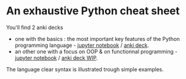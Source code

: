 # An exhaustive Python cheat sheet

You'll find 2 anki decks

- one with the basics : the most important key features of the Python programming language - [jupyter notebook](https://github.com/obrunet/Anki_decks_-_memory_cards/blob/master/01.My_own_decks/Programming_languages/Python/python_cheat_sheet_reworked.ipynb) /  [anki deck](https://github.com/obrunet/Anki_decks_-_memory_cards/blob/master/01.My_own_decks/Programming_languages/Python/Python%203%20Cheat%20Sheet%201-2.apkg).
- an other one with a focus on OOP & on functionnal programming - [jupyter notebook](https://github.com/obrunet/Anki_decks_-_memory_cards/blob/master/01.My_own_decks/Programming_languages/Python/cheat_sheet_2_2021-09-08.ipynb) /  [anki deck WIP]().


The language clear syntax is illustrated trough simple examples.